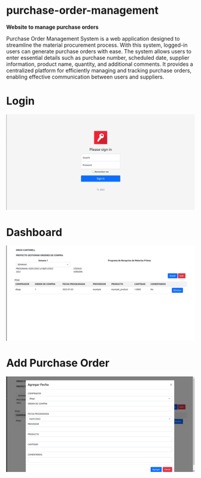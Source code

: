# purchase-order-management
**Website to manage purchase orders**

Purchase Order Management System is a web application designed to streamline the material procurement process. With this system, logged-in users can generate purchase orders with ease. The system allows users to enter essential details such as purchase number, scheduled date, supplier information, product name, quantity, and additional comments. It provides a centralized platform for efficiently managing and tracking purchase orders, enabling effective communication between users and suppliers.

# Login 
![purchase-order-management-login](README-files/purchase-order1.png)

# Dashboard
![purchase-order-management-dashboard](README-files/purchase-order2.png)

# Add Purchase Order
![purchase-order-management-dashboard](README-files/purchase-order3.png)